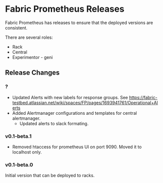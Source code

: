 # Fabric Prometheus Releases

Fabric Prometheus has releases to ensure that the deployed versions are consistent.  

There are several roles:
* Rack
* Central
* Experimentor - geni




## Release Changes


### ?
* Updated Alerts with new labels for response groups. See https://fabric-testbed.atlassian.net/wiki/spaces/FP/pages/1693941761/Operational+Alerts
* Added Alertmanager configurations and templates for central alertmanager.
    * Updated alerts to slack formating. 

### v0.1-beta.1
* Removed htaccess for prometheus UI on port 9090. Moved it to localhost only.

### v0.1-beta.0
Initial version that can be deployed to racks.
